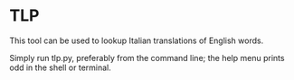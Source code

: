 # TLP

This tool can be used to lookup Italian translations of English words.

Simply run tlp.py, preferably from the command line; the help menu prints odd in the shell or terminal.